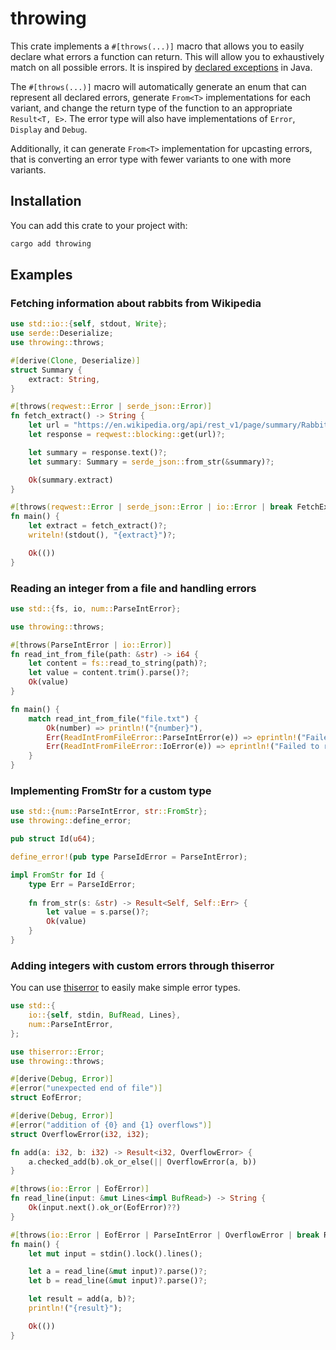 # throwing

This crate implements a `#[throws(...)]` macro that allows you to easily
declare what errors a function can return.
This will allow you to exhaustively match on all possible errors.
It is inspired by [declared exceptions][java-throws] in Java.

The `#[throws(...)]` macro will automatically generate an enum that can
represent all declared errors, generate `From<T>` implementations for
each variant, and change the return type of the function to
an appropriate `Result<T, E>`.
The error type will also have implementations of `Error`, `Display` and `Debug`.

Additionally, it can generate `From<T>` implementation for upcasting errors,
that is converting an error type with fewer variants to one with more variants.

[java-throws]: https://docs.oracle.com/javase/tutorial/essential/exceptions/declaring.html

## Installation

You can add this crate to your project with: 

```sh
cargo add throwing
```

## Examples

### Fetching information about rabbits from Wikipedia

```rust
use std::io::{self, stdout, Write};
use serde::Deserialize;
use throwing::throws;

#[derive(Clone, Deserialize)]
struct Summary {
    extract: String,
}

#[throws(reqwest::Error | serde_json::Error)]
fn fetch_extract() -> String {
    let url = "https://en.wikipedia.org/api/rest_v1/page/summary/Rabbit";
    let response = reqwest::blocking::get(url)?;

    let summary = response.text()?;
    let summary: Summary = serde_json::from_str(&summary)?;

    Ok(summary.extract)
}

#[throws(reqwest::Error | serde_json::Error | io::Error | break FetchExtractError)]
fn main() {
    let extract = fetch_extract()?;
    writeln!(stdout(), "{extract}")?;

    Ok(())
}
```

### Reading an integer from a file and handling errors

```rust
use std::{fs, io, num::ParseIntError};

use throwing::throws;

#[throws(ParseIntError | io::Error)]
fn read_int_from_file(path: &str) -> i64 {
    let content = fs::read_to_string(path)?;
    let value = content.trim().parse()?;
    Ok(value)
}

fn main() {
    match read_int_from_file("file.txt") {
        Ok(number) => println!("{number}"),
        Err(ReadIntFromFileError::ParseIntError(e)) => eprintln!("Failed to parse int: {e}"),
        Err(ReadIntFromFileError::IoError(e)) => eprintln!("Failed to read file: {e}"),
    }
}
```

### Implementing FromStr for a custom type

```rust
use std::{num::ParseIntError, str::FromStr};
use throwing::define_error;

pub struct Id(u64);

define_error!(pub type ParseIdError = ParseIntError);

impl FromStr for Id {
    type Err = ParseIdError;
    
    fn from_str(s: &str) -> Result<Self, Self::Err> {
        let value = s.parse()?;
        Ok(value)
    }
}
```

### Adding integers with custom errors through thiserror

You can use [thiserror](https://docs.rs/thiserror/latest/thiserror/) to easily make simple error types.

```rust
use std::{
    io::{self, stdin, BufRead, Lines},
    num::ParseIntError,
};

use thiserror::Error;
use throwing::throws;

#[derive(Debug, Error)]
#[error("unexpected end of file")]
struct EofError;

#[derive(Debug, Error)]
#[error("addition of {0} and {1} overflows")]
struct OverflowError(i32, i32);

fn add(a: i32, b: i32) -> Result<i32, OverflowError> {
    a.checked_add(b).ok_or_else(|| OverflowError(a, b))
}

#[throws(io::Error | EofError)]
fn read_line(input: &mut Lines<impl BufRead>) -> String {
    Ok(input.next().ok_or(EofError)??)
}

#[throws(io::Error | EofError | ParseIntError | OverflowError | break ReadLineError)]
fn main() {
    let mut input = stdin().lock().lines();

    let a = read_line(&mut input)?.parse()?;
    let b = read_line(&mut input)?.parse()?;

    let result = add(a, b)?;
    println!("{result}");

    Ok(())
}
```
